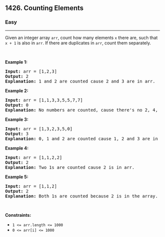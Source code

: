 <h2>1426. Counting Elements</h2><h3>Easy</h3><hr><div><p>Given an integer array <code>arr</code>, count how many elements <code>x</code> there are, such that <code>x + 1</code> is also in <code>arr</code>. If there are duplicates in <code>arr</code>, count them separately.</p>

<p>&nbsp;</p>
<p><strong>Example 1:</strong></p>

<pre><strong>Input:</strong> arr = [1,2,3]
<strong>Output:</strong> 2
<strong>Explanation:</strong>&nbsp;1 and 2 are counted cause 2 and 3 are in arr.</pre>

<p><strong>Example 2:</strong></p>

<pre><strong>Input:</strong> arr = [1,1,3,3,5,5,7,7]
<strong>Output:</strong> 0
<strong>Explanation:</strong>&nbsp;No numbers are counted, cause there's no 2, 4, 6, or 8 in arr.
</pre>

<p><strong>Example 3:</strong></p>

<pre><strong>Input:</strong> arr = [1,3,2,3,5,0]
<strong>Output:</strong> 3
<strong>Explanation:</strong>&nbsp;0, 1 and 2 are counted cause 1, 2 and 3 are in arr.
</pre>

<p><strong>Example 4:</strong></p>

<pre><strong>Input:</strong> arr = [1,1,2,2]
<strong>Output:</strong> 2
<strong>Explanation:</strong>&nbsp;Two 1s are counted cause 2 is in arr.
</pre>

<p><strong>Example 5:</strong></p>

<pre><strong>Input:</strong> arr = [1,1,2]
<strong>Output:</strong> 2
<strong>Explanation:</strong>&nbsp;Both 1s are counted because 2 is in the array.
</pre>

<p>&nbsp;</p>
<p><strong>Constraints:</strong></p>

<ul>
	<li><code>1 &lt;= arr.length &lt;= 1000</code></li>
	<li><code>0 &lt;= arr[i] &lt;= 1000</code></li>
</ul>
</div>